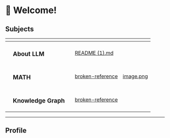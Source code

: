 # 🙌 Welcome!

## Subjects

<table data-view="cards"><thead><tr><th></th><th></th><th></th><th data-hidden data-card-target data-type="content-ref"></th><th data-hidden data-card-cover data-type="files"></th></tr></thead><tbody><tr><td></td><td><h3>About LLM</h3></td><td><h3></h3></td><td><a href="README (1).md">README (1).md</a></td><td></td></tr><tr><td></td><td><h3>MATH</h3></td><td><h4></h4></td><td><a href="broken-reference/">broken-reference</a></td><td><a href=".gitbook/assets/image.png">image.png</a></td></tr><tr><td></td><td><h3>Knowledge Graph</h3></td><td><h3></h3></td><td><a href="broken-reference/">broken-reference</a></td><td></td></tr></tbody></table>

***

## Profile
